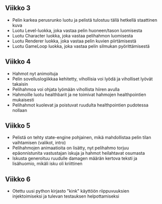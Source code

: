 ## Viikko 3

- Pelin karkea perusrunko luotu ja pelistä tulostuu tällä hetkellä staattinen kuva
- Luotu Level-luokka, joka vastaa pelin huoneen/tason luomisesta
- Luotu Character luokka, joka vastaa pelihahmon luomisesta
- Luotu Renderer luokka, joka vastaa pelin kuvien piirtämisestä
- Luotu GameLoop luokka, joka vastaa pelin silmukan pyörittämisestä

## Viikko 4

- Hahmot nyt animoituja
- Pelin sovelluslogiikkaa kehitetty, vihollisia voi lyödä ja viholliset lyövät takaisin
- Pelihahmoa voi ohjata lyömään vihollista hiiren avulla
- Hahmoille luotu healthbarit ja ne toimivat hahmojen healthpointien mukaisesti
- Pelihahmot kuolevat ja poistuvat ruudulta healthpointien pudotessa nollaan


## Viikko 5

- Pelistä on tehty state-engine pohjainen, mikä mahdollistaa pelin tilan vaihtamisen (valikot, intro)
- Pelihahmojen animaatioita on lisätty, nyt pelihahmo torjuu epäonnistunita vastustajan iskuja ja hahmot heilahtavat osumasta
- Iskusta generoituu ruudulle damagen määrän kertova teksti ja lisähuomio, mikäli isku oli kriittinen

## Viikko 6

- Otettu uusi python kirjasto "kink" käyttöön riippuvuuksien injektoimiseksi ja tulevan testauksen helpottamiseksi
